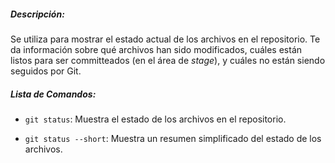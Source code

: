 ##### *Descripción*:
Se utiliza para mostrar el estado actual de los archivos en el repositorio. Te da información sobre qué archivos han sido modificados, cuáles están listos para ser committeados (en el área de _stage_), y cuáles no están siendo seguidos por Git.
##### Lista de Comandos:
- `git status`: Muestra el estado de los archivos en el repositorio.
    
- `git status --short`: Muestra un resumen simplificado del estado de los archivos.
    